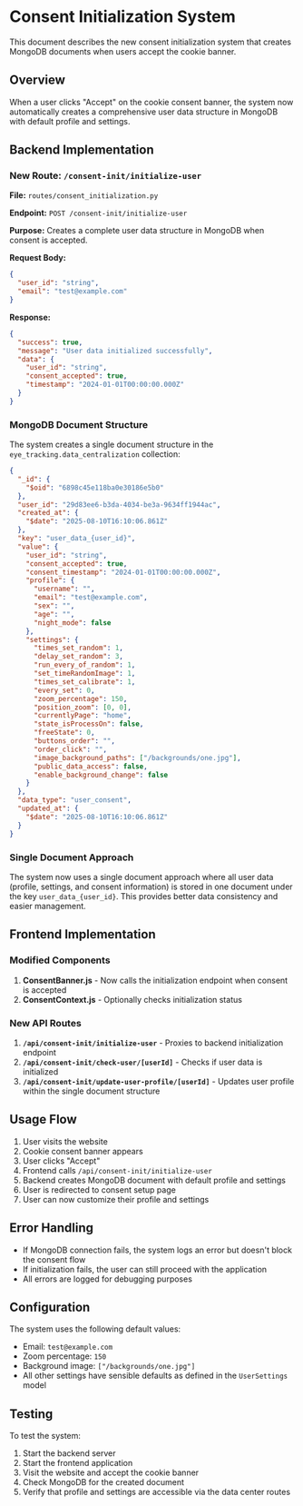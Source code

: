 # Consent Initialization System

This document describes the new consent initialization system that creates MongoDB documents when users accept the cookie banner.

## Overview

When a user clicks "Accept" on the cookie consent banner, the system now automatically creates a comprehensive user data structure in MongoDB with default profile and settings.

## Backend Implementation

### New Route: `/consent-init/initialize-user`

**File:** `routes/consent_initialization.py`

**Endpoint:** `POST /consent-init/initialize-user`

**Purpose:** Creates a complete user data structure in MongoDB when consent is accepted.

**Request Body:**
```json
{
  "user_id": "string",
  "email": "test@example.com"
}
```

**Response:**
```json
{
  "success": true,
  "message": "User data initialized successfully",
  "data": {
    "user_id": "string",
    "consent_accepted": true,
    "timestamp": "2024-01-01T00:00:00.000Z"
  }
}
```

### MongoDB Document Structure

The system creates a single document structure in the `eye_tracking.data_centralization` collection:

```json
{
  "_id": {
    "$oid": "6898c45e118ba0e30186e5b0"
  },
  "user_id": "29d83ee6-b3da-4034-be3a-9634ff1944ac",
  "created_at": {
    "$date": "2025-08-10T16:10:06.861Z"
  },
  "key": "user_data_{user_id}",
  "value": {
    "user_id": "string",
    "consent_accepted": true,
    "consent_timestamp": "2024-01-01T00:00:00.000Z",
    "profile": {
      "username": "",
      "email": "test@example.com",
      "sex": "",
      "age": "",
      "night_mode": false
    },
    "settings": {
      "times_set_random": 1,
      "delay_set_random": 3,
      "run_every_of_random": 1,
      "set_timeRandomImage": 1,
      "times_set_calibrate": 1,
      "every_set": 0,
      "zoom_percentage": 150,
      "position_zoom": [0, 0],
      "currentlyPage": "home",
      "state_isProcessOn": false,
      "freeState": 0,
      "buttons_order": "",
      "order_click": "",
      "image_background_paths": ["/backgrounds/one.jpg"],
      "public_data_access": false,
      "enable_background_change": false
    }
  },
  "data_type": "user_consent",
  "updated_at": {
    "$date": "2025-08-10T16:10:06.861Z"
  }
}
```

### Single Document Approach

The system now uses a single document approach where all user data (profile, settings, and consent information) is stored in one document under the key `user_data_{user_id}`. This provides better data consistency and easier management.

## Frontend Implementation

### Modified Components

1. **ConsentBanner.js** - Now calls the initialization endpoint when consent is accepted
2. **ConsentContext.js** - Optionally checks initialization status

### New API Routes

1. **`/api/consent-init/initialize-user`** - Proxies to backend initialization endpoint
2. **`/api/consent-init/check-user/[userId]`** - Checks if user data is initialized
3. **`/api/consent-init/update-user-profile/[userId]`** - Updates user profile within the single document structure

## Usage Flow

1. User visits the website
2. Cookie consent banner appears
3. User clicks "Accept"
4. Frontend calls `/api/consent-init/initialize-user`
5. Backend creates MongoDB document with default profile and settings
6. User is redirected to consent setup page
7. User can now customize their profile and settings

## Error Handling

- If MongoDB connection fails, the system logs an error but doesn't block the consent flow
- If initialization fails, the user can still proceed with the application
- All errors are logged for debugging purposes

## Configuration

The system uses the following default values:
- Email: `test@example.com`
- Zoom percentage: `150`
- Background image: `["/backgrounds/one.jpg"]`
- All other settings have sensible defaults as defined in the `UserSettings` model

## Testing

To test the system:

1. Start the backend server
2. Start the frontend application
3. Visit the website and accept the cookie banner
4. Check MongoDB for the created document
5. Verify that profile and settings are accessible via the data center routes
